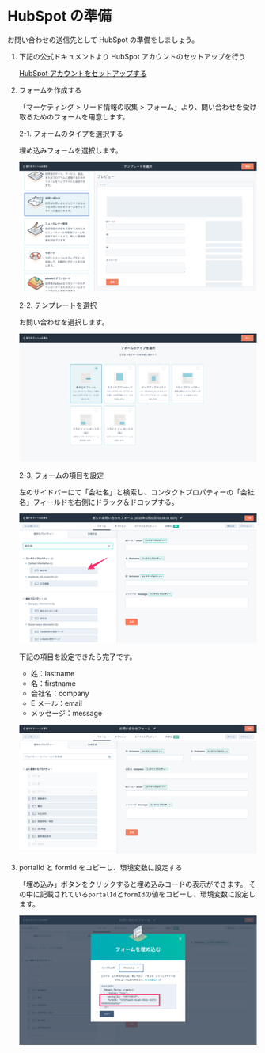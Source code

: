 # HubSpot の準備

お問い合わせの送信先として HubSpot の準備をしましょう。

1. 下記の公式ドキュメントより HubSpot アカウントのセットアップを行う

   [HubSpot アカウントをセットアップする](https://knowledge.hubspot.com/ja/get-started/set-up-your-account)

2. フォームを作成する

   「マーケティング > リード情報の収集 > フォーム」より、問い合わせを受け取るためのフォームを用意します。

   2-1. フォームのタイプを選択する

   埋め込みフォームを選択します。

   ![](public/hubspot-1.png)

   2-2. テンプレートを選択

   お問い合わせを選択します。

   ![](public/hubspot-2.png)

   2-3. フォームの項目を設定

   左のサイドバーにて「会社名」と検索し、コンタクトプロパティーの「会社名」フィールドを右側にドラック＆ドロップする。

   ![](public/hubspot-3.png)

   下記の項目を設定できたら完了です。

   - 姓：lastname
   - 名：firstname
   - 会社名：company
   - E メール：email
   - メッセージ：message

   ![](public/hubspot-4.png)

3. portalId と formId をコピーし、環境変数に設定する

   「埋め込み」ボタンをクリックすると埋め込みコードの表示ができます。
   その中に記載されている`portalId`と`formId`の値をコピーし、環境変数に設定します。

   ![](public/hubspot-5.png)
